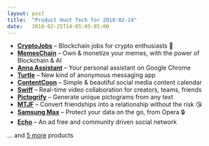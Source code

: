 ```yaml
---
layout: post
title:  "Product Hunt Tech for 2018-02-24"
date:   2018-02-25T14:05:05-05:00
---
```


* **[CryptoJobs](https://www.producthunt.com/posts/cryptojobs?utm_campaign=producthunt-api&utm_medium=api&utm_source=Application%3A+Daily+Digest+RSS+%28ID%3A+3202%29)** – Blockchain jobs for crypto enthusiasts 🤑
* **[MemesChain](https://www.producthunt.com/posts/memeschain?utm_campaign=producthunt-api&utm_medium=api&utm_source=Application%3A+Daily+Digest+RSS+%28ID%3A+3202%29)** – Own & monetize your memes, with the power of Blockchain & AI
* **[Anna Assistant](https://www.producthunt.com/posts/anna-assistant?utm_campaign=producthunt-api&utm_medium=api&utm_source=Application%3A+Daily+Digest+RSS+%28ID%3A+3202%29)** – Your personal assistant on Google Chrome
* **[Turtle](https://www.producthunt.com/posts/turtle-c68bffd3-5949-476f-b7b0-a9e4713e16d2?utm_campaign=producthunt-api&utm_medium=api&utm_source=Application%3A+Daily+Digest+RSS+%28ID%3A+3202%29)** – New kind of anonymous messaging app
* **[ContentCoon](https://www.producthunt.com/posts/contentcoon?utm_campaign=producthunt-api&utm_medium=api&utm_source=Application%3A+Daily+Digest+RSS+%28ID%3A+3202%29)** – Simple & beautiful social media content calendar
* **[Swiff](https://www.producthunt.com/posts/swiff?utm_campaign=producthunt-api&utm_medium=api&utm_source=Application%3A+Daily+Digest+RSS+%28ID%3A+3202%29)** – Real-time video collaboration for creators, teams, friends
* **[Pictogrify](https://www.producthunt.com/posts/pictogrify?utm_campaign=producthunt-api&utm_medium=api&utm_source=Application%3A+Daily+Digest+RSS+%28ID%3A+3202%29)** – Generate unique pictograms from any text
* **[MTJF](https://www.producthunt.com/posts/mtjf?utm_campaign=producthunt-api&utm_medium=api&utm_source=Application%3A+Daily+Digest+RSS+%28ID%3A+3202%29)** – Convert friendships into a relationship without the risk 😘
* **[Samsung Max](https://www.producthunt.com/posts/samsung-max?utm_campaign=producthunt-api&utm_medium=api&utm_source=Application%3A+Daily+Digest+RSS+%28ID%3A+3202%29)** – Protect your data on the go, from Opera 🔒
* **[Echo](https://www.producthunt.com/posts/echo-df4982db-6bad-4b71-8885-2e68ecf2dc59?utm_campaign=producthunt-api&utm_medium=api&utm_source=Application%3A+Daily+Digest+RSS+%28ID%3A+3202%29)** – An ad free and community driven social network

… and [5 more](https://www.producthunt.com/tech) products